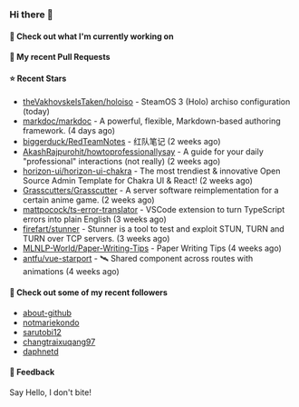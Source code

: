 ### Hi there 👋

#### 👷 Check out what I'm currently working on

#### 🔨 My recent Pull Requests


#### ⭐ Recent Stars

- [theVakhovskeIsTaken/holoiso](https://github.com/theVakhovskeIsTaken/holoiso) - SteamOS 3 (Holo) archiso configuration (today)
- [markdoc/markdoc](https://github.com/markdoc/markdoc) - A powerful, flexible, Markdown-based authoring framework. (4 days ago)
- [biggerduck/RedTeamNotes](https://github.com/biggerduck/RedTeamNotes) - 红队笔记 (2 weeks ago)
- [AkashRajpurohit/howtoprofessionallysay](https://github.com/AkashRajpurohit/howtoprofessionallysay) - A guide for your daily &#34;professional&#34; interactions (not really) (2 weeks ago)
- [horizon-ui/horizon-ui-chakra](https://github.com/horizon-ui/horizon-ui-chakra) - The most trendiest &amp; innovative Open Source Admin Template for Chakra UI &amp; React! (2 weeks ago)
- [Grasscutters/Grasscutter](https://github.com/Grasscutters/Grasscutter) - A server software reimplementation for a certain anime game. (2 weeks ago)
- [mattpocock/ts-error-translator](https://github.com/mattpocock/ts-error-translator) - VSCode extension to turn TypeScript errors into plain English (3 weeks ago)
- [firefart/stunner](https://github.com/firefart/stunner) - Stunner is a tool to test and exploit STUN, TURN and TURN over TCP servers. (3 weeks ago)
- [MLNLP-World/Paper-Writing-Tips](https://github.com/MLNLP-World/Paper-Writing-Tips) - Paper Writing Tips (4 weeks ago)
- [antfu/vue-starport](https://github.com/antfu/vue-starport) - 🛰 Shared component across routes with animations (4 weeks ago)

#### 👯 Check out some of my recent followers

- [about-github](https://github.com/about-github)
- [notmariekondo](https://github.com/notmariekondo)
- [sarutobi12](https://github.com/sarutobi12)
- [changtraixuqang97](https://github.com/changtraixuqang97)
- [daphnetd](https://github.com/daphnetd)

#### 💬 Feedback

Say Hello, I don't bite!